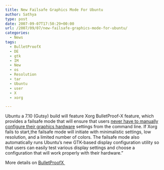 ```yaml
---
title: New Failsafe Graphics Mode For Ubuntu
author: Sathya
type: post
date: 2007-09-07T17:50:29+00:00
url: /2007/09/07/new-failsafe-graphics-mode-for-ubuntu/
categories:
  - News
tags:
  - BulletProofX
  - DE
  - gtk
  - IM
  - New
  - os
  - Resolution
  - tar
  - Ubuntu
  - user
  - X
  - xorg

---
```

Ubuntu a 7.10 (Gutsy) build will feature Xorg BulletProof-X feature, which provides a failsafe mode that will ensure that users [never have to manually configure their graphics hardware][1] settings from the command line. If Xorg fails to start,the failsafe mode will initiate with minimalistic settings, low resolution, and a limited number of colors. The failsafe mode also automatically runs Ubuntu&#8217;s new GTK-based display configuration utility so that users can easily test various display settings and choose a configuration that will work properly with their hardware.&#8221;

More details on [BulletProofX ][2]

 [1]: http://people.ubuntu.com/%7Ebryce/BulletProofX/
 [2]: http://people.ubuntu.com/~bryce/BulletProofX/